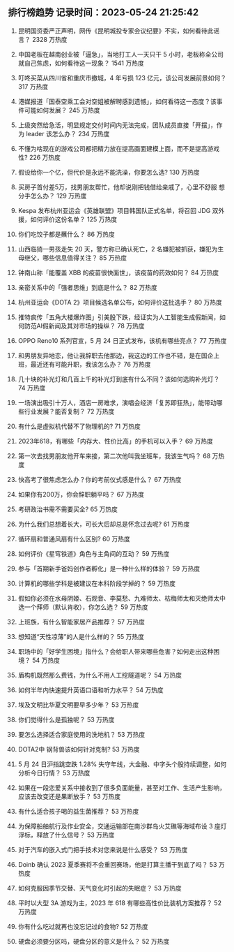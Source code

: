 
## 排行榜趋势 记录时间：2023-05-24 21:25:42
  
  1. 昆明国资委严正声明，网传《昆明城投专家会议纪要》不实，如何看待此谣言？ 2328 万热度
    
  2. 中国老板在越南创业被「逼急」，当地打工人一天只干 5 小时，老板称全公司就自己焦虑，如何看待这一现象？ 1541 万热度
    
  3. 叮咚买菜从四川省和重庆市撤城，4 年亏损 123 亿元，该公司发展前景如何？ 317 万热度
    
  4. 港媒报道「国泰空乘工会对空姐被解聘感到遗憾」，如何看待这一态度？该事件可能如何发展？ 245 万热度
    
  5. 上级突然给急活，明显规定交付时间内无法完成，团队成员直接「开摆」，作为 leader 该怎么办？ 234 万热度
    
  6. 不懂为啥现在的游戏公司都把精力放在提高画面建模上面，而不是提高游戏性? 226 万热度
    
  7. 假设给你一个亿，但代价是永远不能洗澡，你要怎么选? 130 万热度
    
  8. 买房子首付差5万，找男朋友帮忙，他却说刚把钱借给亲戚了，心里不舒服 想分手怎么办？ 129 万热度
    
  9. Kespa 发布杭州亚运会《英雄联盟》项目韩国队正式名单，将召回 JDG 双外援，如何评价这份名单？ 125 万热度
    
  10. 你们吃饺子都是蘸什么？ 86 万热度
    
  11. 山西临猗一男孩走失 20 天，警方称已确认死亡，2 名嫌犯被抓获，嫌犯为生母继父，哪些信息值得关注？ 85 万热度
    
  12. 钟南山称「能覆盖 XBB 的疫苗很快面世」，该疫苗的药效如何？ 84 万热度
    
  13. 亲密关系中的「强者思维」到底是什么？ 82 万热度
    
  14. 杭州亚运会《DOTA 2》项目候选名单公布，如何评价这批选手？ 80 万热度
    
  15. 推特疯传「五角大楼爆炸图」引美股下跌，经证实为人工智能生成假新闻，如何防范AI假新闻及其对市场的操纵？ 78 万热度
    
  16. OPPO Reno10 系列官宣，5 月 24 日正式发布，该机有哪些亮点？ 77 万热度
    
  17. 和男朋友异地恋，他让我辞职去他那边，我这边的工作也不错，是在国企上班，最近还有可能升职，我该怎么办？ 76 万热度
    
  18. 几十块的补光灯和几百上千的补光灯到底有什么不同？该如何选购补光灯？ 74 万热度
    
  19. 一场演出吸引十万人，酒店一房难求，演唱会经济「复苏即狂热」，能带动哪些行业发展？能否复制？ 72 万热度
    
  20. 有什么是虚拟机代替不了物理机的? 71 万热度
    
  21. 2023年618，有哪些「内存大、性价比高」的手机可以入手？ 69 万热度
    
  22. 第一次去找男朋友他开车来接，第二次他叫我坐班车，我该生气吗？ 68 万热度
    
  23. 快高考了很焦虑怎么办？你的考前仪式感是什么？ 67 万热度
    
  24. 如果你有200万，你会辞职躺平吗？ 67 万热度
    
  25. 考研政治书需不需要买全? 65 万热度
    
  26. 为什么我们总想着长大，可长大后却总是怀念过去呢? 61 万热度
    
  27. 循环扇和普通风扇有什么区别? 60 万热度
    
  28. 如何评价《星穹铁道》角色与主角间的互动？ 59 万热度
    
  29. 参与「首期新手爸妈创作者孵化」是一种什么样的体验？ 59 万热度
    
  30. 计算机的哪些学科是被建议在本科阶段学掉的？ 59 万热度
    
  31. 假如你必须在水母阴姬、石观音、李莫愁、九难师太、枯梅师太和灭绝师太中选一个拜师（默认肯收），你怎么选？ 59 万热度
    
  32. 上班族，有什么智能家居产品推荐？ 57 万热度
    
  33. 想知道“天性凉薄”的人是什么样的？ 55 万热度
    
  34. 职场中的「好学生困境」指什么？会给职人带来哪些危害？如何走出这种困境？ 54 万热度
    
  35. 盾构机既然那么费钱，为什么不用人工挖隧道呢？ 54 万热度
    
  36. 如何半年内快速提升英语口语和听力水平？ 54 万热度
    
  37. 埃及文明比华夏文明要早多少年？ 53 万热度
    
  38. 你们觉得什么是孤独呢？ 53 万热度
    
  39. 要怎么选择适合家庭使用的洗地机？ 53 万热度
    
  40. DOTA2中 钢背兽该如何针对克制? 53 万热度
    
  41. 5 月 24 日沪指跳空跌 1.28% 失守年线，大金融、中字头个股持续调整，如何分析今日行情？ 53 万热度
    
  42. 如果在一段恋爱关系中接收到了很多负面能量，甚至对工作、生活产生影响，应该去改变还是果断放手？ 53 万热度
    
  43. 有什么适合孩子喝的益生菌推荐？ 53 万热度
    
  44. 为保障船舶航行及作业安全，交通运输部在南沙群岛火艾礁等海域布设 3 座灯浮标，释放了什么信号？ 53 万热度
    
  45. 对于汽车的嵌入式门把手技术对您来说是什么感受？ 53 万热度
    
  46. Doinb 确认 2023 夏季赛将不会重回赛场，他是打算主播干到底了吗？ 53 万热度
    
  47. 如何克服因季节交替、天气变化时引起的失眠症？ 53 万热度
    
  48. 平时以大型 3A 游戏为主，2023 年 618 有哪些高性价比装机方案推荐？ 52 万热度
    
  49. 你有什么吃过就再也没忘记过的食物? 52 万热度
    
  50. 硬盘必须要分区吗，硬盘分区的意义是什么？ 52 万热度
    